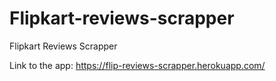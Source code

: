 # Flipkart-reviews-scrapper
Flipkart Reviews Scrapper 

Link to the app: https://flip-reviews-scrapper.herokuapp.com/
